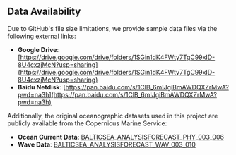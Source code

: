 ## Data Availability

Due to GitHub's file size limitations, we provide sample data files via the following external links:

- **Google Drive**: [https://drive.google.com/drive/folders/1SGin1dK4FWty7TgC99xID-8U4cxzjMcN?usp=sharing](https://drive.google.com/drive/folders/1SGin1dK4FWty7TgC99xID-8U4cxzjMcN?usp=sharing)  
- **Baidu Netdisk**: [https://pan.baidu.com/s/1ClB_6mIJgiBmAWDQXZrMwA?pwd=na3h](https://pan.baidu.com/s/1ClB_6mIJgiBmAWDQXZrMwA?pwd=na3h)

Additionally, the original oceanographic datasets used in this project are publicly available from the Copernicus Marine Service:

- **Ocean Current Data**: [BALTICSEA_ANALYSISFORECAST_PHY_003_006](https://data.marine.copernicus.eu/product/BALTICSEA_ANALYSISFORECAST_PHY_003_006/description)  
- **Wave Data**: [BALTICSEA_ANALYSISFORECAST_WAV_003_010](https://data.marine.copernicus.eu/product/BALTICSEA_ANALYSISFORECAST_WAV_003_010/description)
